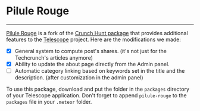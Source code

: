 # Pilule Rouge
---

[Pilule Rouge](http://www.pilulerouge.net/) is a fork of the [Crunch Hunt package](https://github.com/TelescopeJS/CrunchHunt/tree/devel/packages/crunchhunt) that provides additional features to the [Telescope](http://telesc.pe) project. Here are the modifications we made:

* [x] General system to compute post's shares. (it's not just for the Techcrunch's articles anymore)
* [x] Ability to update the about page directly from the Admin panel.
* [ ] Automatic category linking based on keywords set in the title and the description. (after customization in the admin panel)

To use this package, download and put the folder in the `packages` directory of your Telescope application. Don't forget to append `pilule-rouge` to the `packages` file in your `.meteor` folder.
